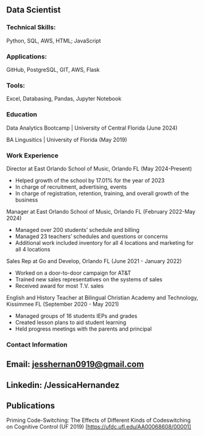 Data Scientist
----------------------------------
### Technical Skills:
Python, SQL, AWS, HTML; JavaScript
### Applications:
GitHub, PostgreSQL, GIT, AWS, Flask
### Tools: 
Excel, Databasing, Pandas, Jupyter Notebook

### Education
Data Analytics Bootcamp | University of Central Florida (June 2024)

BA Lingusitics | University of Florida (May 2019)

### Work Experience
Director at East Orlando School of Music, Orlando FL (May 2024-Present)
- Helped growth of the school by 17.01% for the year of 2023
- In charge of recruitment, advertising, events
- In charge of registration, retention, training, and overall growth of the business

Manager at East Orlando School of Music, Orlando FL  (February 2022-May 2024)
- Managed over 200 students’ schedule and billing
- Managed 23 teachers’ schedules and questions or concerns
- Additional work included inventory for all 4 locations and marketing for all 4 locations

Sales Rep at Go and Develop, Orlando FL (June 2021 - January 2022)
- Worked on a door-to-door campaign for AT&T
- Trained new sales representatives on the systems of sales
- Received award for most T.V. sales

English and History Teacher at Bilingual Christian Academy and Technology, Kissimmee FL (September 2020 - May 2021)
- Managed groups of 16 students IEPs and grades
- Created lesson plans to aid student learning
- Held progress meetings with the parents and principal

### Contact Information
## Email: jesshernan0919@gmail.com
## Linkedin: /JessicaHernandez

## Publications
Priming Code-Switching: The Effects of Different Kinds of Codeswitching on Cognitive Control (UF 2019) [https://ufdc.ufl.edu/AA00068608/00001]




